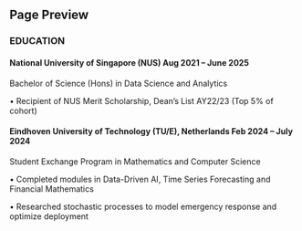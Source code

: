 ## Page Preview 

### EDUCATION
#### National University of Singapore (NUS)	Aug 2021 – June 2025
Bachelor of Science (Hons) in Data Science and Analytics 

• Recipient of NUS Merit Scholarship, Dean’s List AY22/23 (Top 5% of cohort)

#### Eindhoven University of Technology (TU/E), Netherlands	           Feb 2024 – July 2024
Student Exchange Program in Mathematics and Computer Science

• Completed modules in Data-Driven AI, Time Series Forecasting and Financial Mathematics

• Researched stochastic processes to model emergency response and optimize deployment
